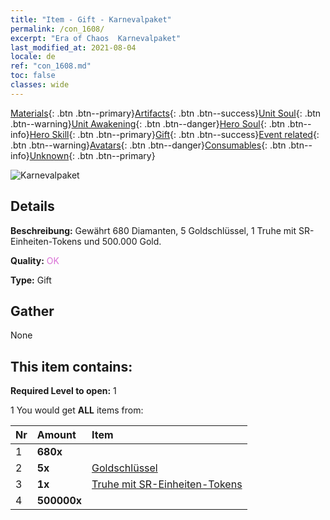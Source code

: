```yaml
---
title: "Item - Gift - Karnevalpaket"
permalink: /con_1608/
excerpt: "Era of Chaos  Karnevalpaket"
last_modified_at: 2021-08-04
locale: de
ref: "con_1608.md"
toc: false
classes: wide
---
```

 [Materials](/ItemsDE/){: .btn .btn--primary}[Artifacts](/ItemsDE/Artifacts/){: .btn .btn--success}[Unit Soul](/ItemsDE/UnitSoul/){: .btn .btn--warning}[Unit Awakening](/ItemsDE/UnitAwakening/){: .btn .btn--danger}[Hero Soul](/ItemsDE/HeroSoul/){: .btn .btn--info}[Hero Skill](/ItemsDE/HeroSkill/){: .btn .btn--primary}[Gift](/ItemsDE/Gift/){: .btn .btn--success}[Event related](/ItemsDE/Events/){: .btn .btn--warning}[Avatars](/ItemsDE/Avatars/){: .btn .btn--danger}[Consumables](/ItemsDE/Consumables/){: .btn .btn--info}[Unknown](/ItemsDE/Unknown/){: .btn .btn--primary}

 ![Karnevalpaket](/images/t/i_907224.png)

## Details
 **Beschreibung:** Gewährt 680 Diamanten, 5 Goldschlüssel, 1 Truhe mit SR-Einheiten-Tokens und 500.000 Gold.

 **Quality:** <span style="color: #DA70D6">OK</span>

 **Type:** Gift

## Gather

  None

## This item contains:

 **Required Level to open:** 1

 1 You would get **ALL** items  from:

  | Nr | Amount |     Item    |
  |:---|:-------|:------------|
  | 1 |  **680x** | <i class="fas fa-gem"/> |  | 
  | 2 |  **5x** | [Goldschlüssel](/ItemsDE/con_783/) |  | 
  | 3 |  **1x** | [Truhe mit SR-Einheiten-Tokens](/ItemsDE/con_1597/) |  | 
  | 4 |  **500000x** | <i class="fas fa-coins"/> |  | 
